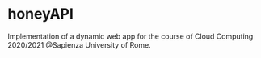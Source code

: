 # honeyAPI

Implementation of a dynamic web app for the course of Cloud Computing 2020/2021 @Sapienza University of Rome.
